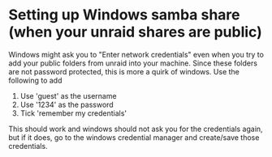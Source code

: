 # Setting up Windows samba share (when your unraid shares are public)

Windows might ask you to "Enter network credentials" even when you try to add your public folders from unraid into your machine. Since these folders are not password protected, this is more a quirk of windows. Use the following to add

1. Use 'guest' as the username
2. Use '1234' as the password
3. Tick 'remember my credentials'

This should work and windows should not ask you for the credentials again, but if it does, go to the windows credential manager and create/save those credentials.